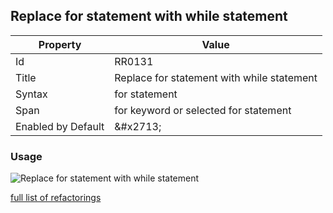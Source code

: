## Replace for statement with while statement

| Property | Value |
| -------- | ----- |
| Id | RR0131 |
| Title | Replace for statement with while statement |
| Syntax | for statement |
| Span | for keyword or selected for statement |
| Enabled by Default | &\#x2713; |

### Usage

![Replace for statement with while statement](../../images/refactorings/ReplaceForWithWhile.png)

[full list of refactorings](Refactorings.md)
